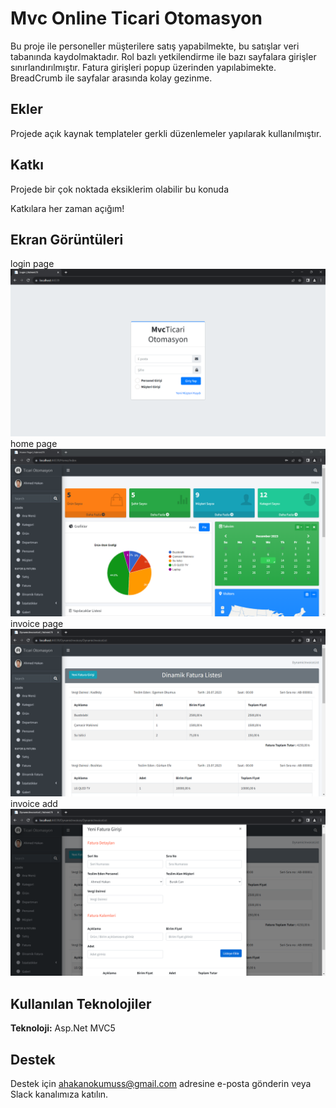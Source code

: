 
# Mvc Online Ticari Otomasyon

Bu proje ile personeller müşterilere satış yapabilmekte, bu satışlar veri tabanında kaydolmaktadır. Rol bazlı yetkilendirme ile bazı sayfalara girişler sınırlandırılmıştır. Fatura girişleri popup üzerinden yapılabimekte. BreadCrumb ile sayfalar arasında kolay gezinme.

## Ekler

Projede açık kaynak templateler gerkli düzenlemeler yapılarak kullanılmıştır.
## Katkı

Projede bir çok noktada eksiklerim olabilir bu konuda

Katkılara her zaman açığım!
  
## Ekran Görüntüleri
login page
![Uygulama Ekran Görüntüsü](ImagesOfTheProject/login.png)
home page
![Uygulama Ekran Görüntüsü](ImagesOfTheProject/home.png)
invoice page
![Uygulama Ekran Görüntüsü](ImagesOfTheProject/invoicesList.png)
invoice add
![Uygulama Ekran Görüntüsü](ImagesOfTheProject/newInvoice.png)
  
## Kullanılan Teknolojiler

**Teknoloji:** Asp.Net MVC5

## Destek

Destek için ahakanokumuss@gmail.com adresine e-posta gönderin veya Slack kanalımıza katılın.
